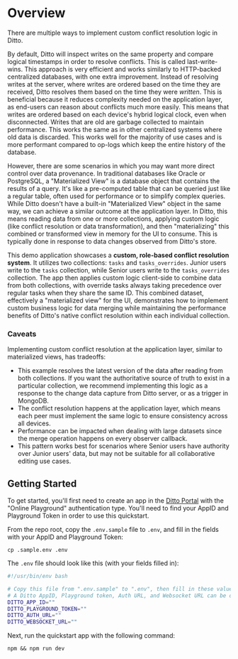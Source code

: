 # Overview

There are multiple ways to implement custom conflict resolution logic in Ditto.

By default, Ditto will inspect writes on the same property and compare logical timestamps in order to resolve conflicts. This is called last-write-wins. This approach is very efficient and works similarly to HTTP-backed centralized databases, with one extra improvement. Instead of resolving writes at the server, where writes are ordered based on the time they are received, Ditto resolves them based on the time they were *written*. This is beneficial because it reduces complexity needed on the application layer, as end-users can reason about conflicts much more easily. This means that writes are ordered based on each device's hybrid logical clock, even when disconnected. Writes that are old are garbage collected to maintain performance. This works the same as in other centralized systems where old data is discarded. This works well for the majority of use cases and is more performant compared to  op-logs which keep the entire history of the database.

However, there are some scenarios in which you may want more direct control over data provenance. In traditional databases like Oracle or PostgreSQL, a "Materialized View" is a database object that contains the results of a query. It's like a pre-computed table that can be queried just like a regular table, often used for performance or to simplify complex queries. While Ditto doesn't have a built-in "Materialized View" object in the same way, we can achieve a similar outcome at the application layer. In Ditto, this means reading data from one or more collections, applying custom logic (like conflict resolution or data transformation), and then "materializing" this combined or transformed view in memory for the UI to consume. This is typically done in response to data changes observed from Ditto's store.

This demo application showcases a **custom, role-based conflict resolution system**. It utilizes two collections: `tasks` and `tasks_overrides`. Junior users write to the `tasks` collection, while Senior users write to the `tasks_overrides` collection. The app then applies custom logic client-side to combine data from both collections, with override tasks always taking precedence over regular tasks when they share the same ID. This combined dataset, effectively a "materialized view" for the UI, demonstrates how to implement custom business logic for data merging while maintaining the performance benefits of Ditto's native conflict resolution within each individual collection.

### Caveats

Implementing custom conflict resolution at the application layer, similar to materialized views, has tradeoffs:

- This example resolves the latest version of the data after reading from both collections. If you want the authoritative source of truth to exist in a particular collection, we recommend implementing this logic as a response to the change data capture from Ditto server, or as a trigger in MongoDB.
- The conflict resolution happens at the application layer, which means each peer must implement the same logic to ensure consistency across all devices.
- Performance can be impacted when dealing with large datasets since the merge operation happens on every observer callback.
- This pattern works best for scenarios where Senior users have authority over Junior users' data, but may not be suitable for all collaborative editing use cases.

## Getting Started

To get started, you'll first need to create an app in the [Ditto Portal][0]
with the "Online Playground" authentication type. You'll need to find your
AppID and Playground Token in order to use this quickstart.

[0]: https://portal.ditto.live

From the repo root, copy the `.env.sample` file to `.env`, and fill in the
fields with your AppID and Playground Token:

```
cp .sample.env .env
```

The `.env` file should look like this (with your fields filled in):

```bash
#!/usr/bin/env bash

# Copy this file from ".env.sample" to ".env", then fill in these values
# A Ditto AppID, Playground token, Auth URL, and Websocket URL can be obtained from https://portal.ditto.live
DITTO_APP_ID=""
DITTO_PLAYGROUND_TOKEN=""
DITTO_AUTH_URL=""
DITTO_WEBSOCKET_URL=""
```

Next, run the quickstart app with the following command:

```
npm && npm run dev
```
